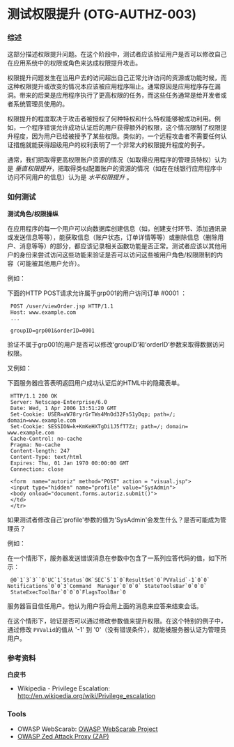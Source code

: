 # 测试权限提升 (OTG-AUTHZ-003)

### 综述
这部分描述权限提升问题。在这个阶段中，测试者应该验证用户是否可以修改自己在应用系统中的权限或角色来达成权限提升攻击。

权限提升问题发生在当用户去的访问超出自己正常允许访问的资源或功能时候，而这种权限提升或改变的情况本应该被应用程序阻止。通常原因是应用程序存在漏洞。带来的后果是应用程序执行了更高权限的任务，而这些任务通常是给开发者或者系统管理员使用的。


权限提升的程度取决于攻击者被授权了何种特权和什么特权能够被成功利用。例如，一个程序错误允许成功认证后的用户获得额外的权限，这个情况限制了权限提升程度，因为用户已经被授予了某些权限。类似的，一个远程攻击者不需要任何认证措施就能获得超级用户的权利表明了一个非常大的权限提升程度的例子。


通常，我们把取得更高权限账户资源的情况（如取得应用程序的管理员特权）认为是 *垂直权限提升*，把取得类似配置账户的资源的情况（如在在线银行应用程序中访问不同用户的信息）认为是 *水平权限提升* 。


### 如何测试
**测试角色/权限操纵**

在应用程序的每一个用户可以向数据库创建信息（如，创建支付环节、添加通讯录或发送信息等等），能获取信息（账户状态，订单详情等等）或删除信息（删除用户、消息等等）的部分，都应该记录相关函数功能是否正常。测试者应该以其他用户的身份来尝试访问这些功能来验证是否可以访问这些被用户角色/权限限制的内容（可能被其他用户允许）。


例如：

下面的HTTP POST请求允许属于grp001的用户访问订单 #0001 ：
```
 POST /user/viewOrder.jsp HTTP/1.1
 Host: www.example.com
 ...

 groupID=grp001&orderID=0001
```

验证不属于grp001的用户是否可以修改‘groupID’和‘orderID’参数来取得数据访问权限。


又例如：

下面服务器应答表明返回用户成功认证后的HTML中的隐藏表单。
```
 HTTP/1.1 200 OK
 Server: Netscape-Enterprise/6.0
 Date: Wed, 1 Apr 2006 13:51:20 GMT
 Set-Cookie: USER=aW78ryrGrTWs4MnOd32Fs51yDqp; path=/; domain=www.example.com
 Set-Cookie: SESSION=k+KmKeHXTgDi1J5fT7Zz; path=/; domain= www.example.com
 Cache-Control: no-cache
 Pragma: No-cache
 Content-length: 247
 Content-Type: text/html
 Expires: Thu, 01 Jan 1970 00:00:00 GMT
 Connection: close

 <form  name="autoriz" method="POST" action = "visual.jsp">
 <input type="hidden" name="profile" value="SysAdmin">
 <body onload="document.forms.autoriz.submit()">
 </td>
 </tr>
```

如果测试者修改自己'profile'参数的值为'SysAdmin'会发生什么？是否可能成为管理员？


例如：

在一个情形下，服务器发送错误消息在参数中包含了一系列应答代码的值，如下所示：
```
 @0`1`3`3``0`UC`1`Status`OK`SEC`5`1`0`ResultSet`0`PVValid`-1`0`0` Notifications`0`0`3`Command  Manager`0`0`0` StateToolsBar`0`0`0`
 StateExecToolBar`0`0`0`FlagsToolBar`0
```

服务器盲目信任用户。他认为用户将会用上面的消息来应答来结束会话。


在这个情形下，验证是否可以通过修改参数值来提升权限。在这个特别的例子中，通过修改 `PVValid`的值从 '-1' 到 '0'（没有错误条件），就能被服务器认证为管理员用户。

### 参考资料
**白皮书**

* Wikipedia - Privilege Escalation: http://en.wikipedia.org/wiki/Privilege_escalation<br>


### Tools
* OWASP WebScarab: [OWASP WebScarab Project](https://www.owasp.org/index.php/OWASP_WebScarab_Project)
* [OWASP Zed Attack Proxy (ZAP)](https://www.owasp.org/index.php/OWASP_Zed_Attack_Proxy_Project)

